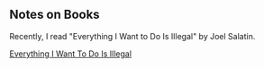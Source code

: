 ## Notes on Books
Recently, I read "Everything I Want to Do Is Illegal" by Joel Salatin.

 <a class="active" href="Everything I Want To Do Is Illegal">Everything I Want To Do Is Illegal</a>  
